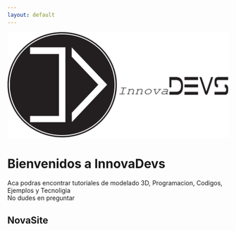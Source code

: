 ```yaml
---
layout: default
---
```


![InnovaDevs](https://raw.githubusercontent.com/innovadevs/innovadevs.github.io/master/images/full.png)
  
# Bienvenidos a InnovaDevs
Aca podras encontrar tutoriales de modelado 3D, Programacion, Codigos, Ejemplos y Tecnoligia  
No dudes en preguntar  
  
  ## **NovaSite**